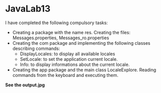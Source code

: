# JavaLab13

I have completed the following compulsory tasks:<br>
- Creating a package with the name res. Creating the files: Messages.properties, Messages_ro.properties
- Creating the com package and implementing the following classes describing commands:
  - DisplayLocales: to display all available locales
  - SetLocale: to set the application current locale.
  - Info: to display informations about the current locale.
- Creating the app package and the main class LocaleExplore. Reading commands from the keyboard and executing them.<br>

**See the output.jpg**
